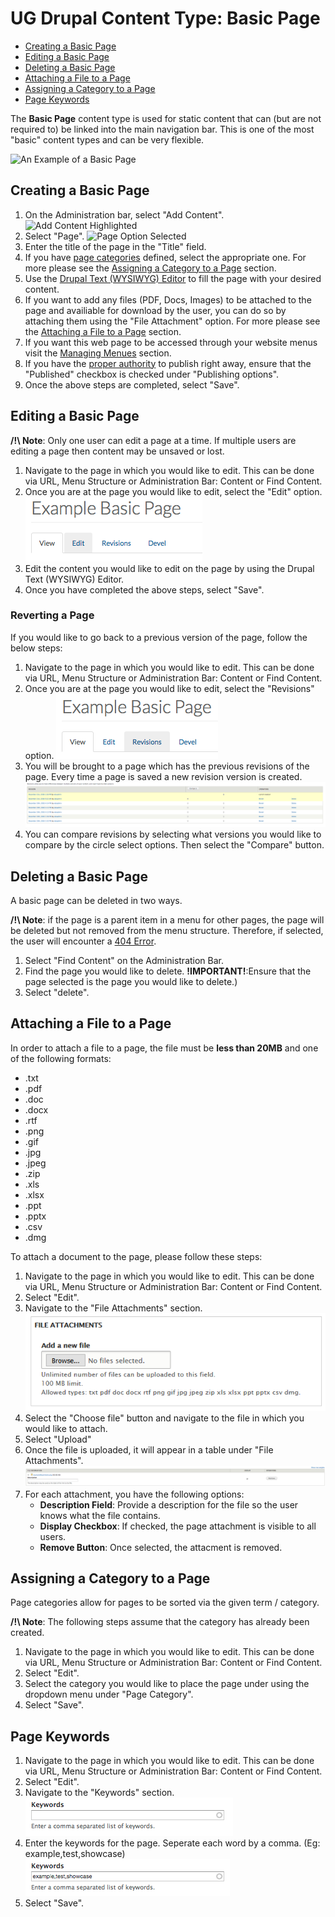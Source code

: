 # UG Drupal Content Type: Basic Page

* [Creating a Basic Page](howto-page.md#creating-a-basic-page)
* [Editing a Basic Page](howto-page.md#editing-a-basic-page)
* [Deleting a Basic Page](howto-page.md#deleting-a-basic-page)
* [Attaching a File to a Page](howto-page.md#attaching-a-file-to-a-page)
* [Assigning a Category to a Page](howto-page.md#assigning-a-category-to-a-page)
* [Page Keywords](howto-page.md#page-keywords)


The **Basic Page** content type is used for static content that can (but are not required to) be linked into the main navigation bar. This is one of the most "basic" content types and can be very flexible.

![An Example of a Basic Page](../images/paex.png "Example of a Basic Page")

## Creating a Basic Page
1. On the Administration bar, select "Add Content".
 ![Add Content Highlighted](../images/ambac.png)
2. Select "Page".
 ![Page Option Selected](../images/addconpage.png)
3. Enter the title of the page in the "Title" field.
4. If you have [page categories](../taxonomies.md) defined, select the appropriate one. For more please see the [Assigning a Category to a Page](howto-page.md#assigning-a-category-to-a-page) section.
5. Use the [Drupal Text (WYSIWYG) Editor](../wysiwyg-editor.md) to fill the page with your desired content.
6. If you want to add any files (PDF, Docs, Images) to be attached to the page and availiable for download by the user, you can do so by attaching them using the "File Attachment" option. For more please see the [Attaching a File to a Page](howto-page.md#attaching-a-file-to-a-page) section.
7. If you want this web page to be accessed through your website menus visit the [Managing Menues](../menuitems.html#adding-content-to-a-menu) section.
8. If you have the [proper authority](../rolesandresp.md) to publish right away, ensure that the "Published" checkbox is checked under "Publishing options".
9. Once the above steps are completed, select "Save".

## Editing a Basic Page

**/!\ Note**: Only one user can edit a page at a time. If multiple users are editing a page then content may be unsaved or lost.

1. Navigate to the page in which you would like to edit. This can be done via URL, Menu Structure or Administration Bar: Content or Find Content.
2. Once you are at the page you would like to edit, select the "Edit" option.
 ![Edit Tab](../images/contentEditTab.png)
3. Edit the content you would like to edit on the page by using the Drupal Text (WYSIWYG) Editor.
4. Once you have completed the above steps, select "Save".

### Reverting a Page
If you would like to go back to a previous version of the page, follow the below steps:

1. Navigate to the page in which you would like to edit. This can be done via URL, Menu Structure or Administration Bar: Content or Find Content.
2. Once you are at the page you would like to edit, select the "Revisions" option.
 ![Revisions Tab](../images/contentRevisionsTab.png)
3. You will be brought to a page which has the previous revisions of the page. Every time a page is saved a new revision version is created.
 ![File Attachment option](../images/revisionsPage.png)
4. You can compare revisions by selecting what versions you would like to compare by the circle select options. Then select the "Compare" button.

## Deleting a Basic Page
A basic page can be deleted in two ways.

**/!\ Note**: if the page is a parent item in a menu for other pages, the page will be deleted but not removed from the menu structure. Therefore, if selected, the user will encounter a [404 Error](../basicbeginner.md#common-web-errors).

1. Select "Find Content" on the Administration Bar.
2. Find the page you would like to delete. **!IMPORTANT!**:Ensure that the page selected is the page you would like to delete.) 
3. Select "delete".

## Attaching a File to a Page

In order to attach a file to a page, the file must be **less than 20MB** and one of the following formats:
* .txt
* .pdf
* .doc
* .docx
* .rtf
* .png
* .gif
* .jpg
* .jpeg
* .zip
* .xls
* .xlsx
* .ppt
* .pptx
* .csv
* .dmg

To attach a document to the page, please follow these steps:

1. Navigate to the page in which you would like to edit. This can be done via URL, Menu Structure or Administration Bar: Content or Find Content.
2. Select "Edit".
3. Navigate to the "File Attachments" section.
 ![File Attachment Option](../images/pageattach.png)
4. Select the "Choose file" button and navigate to the file in which you would like to attach.
5. Select "Upload"
5. Once the file is uploaded, it will appear in a table under "File Attachments".
 ![File Attachment Table](../images/fileAttachmentChart.png)
6. For each attachment, you have the following options:
    * **Description Field**: Provide a description for the file so the user knows what the file contains. 
    * **Display Checkbox**: If checked, the page attachment is visible to all users.
    * **Remove Button**: Once selected, the attacment is removed.

## Assigning a Category to a Page

Page categories allow for pages to be sorted via the given term /  category.

**/!\ Note**: The following steps assume that the category has already been created.

1. Navigate to the page in which you would like to edit. This can be done via URL, Menu Structure or Administration Bar: Content or Find Content.
2. Select "Edit".
3. Select the category you would like to place the page under using the dropdown menu under "Page Category".
4. Select "Save".

## Page Keywords
1. Navigate to the page in which you would like to edit. This can be done via URL, Menu Structure or Administration Bar: Content or Find Content.
2. Select "Edit".
3. Navigate to the "Keywords" section.
 ![Keywords Section](../images/pageKeywordsEmpty.png)
4. Enter the keywords for the page. Seperate each word by a comma. (Eg: example,test,showcase)
 ![Example Keywords Filled](../images/pageKeywordsFull.png)
5. Select "Save".
